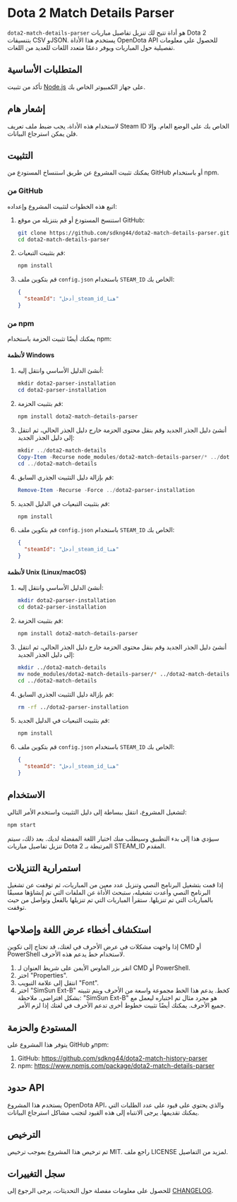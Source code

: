 # Dota 2 Match Details Parser
`dota2-match-details-parser` هو أداة تتيح لك تنزيل تفاصيل مباريات Dota 2 بتنسيقات CSV وJSON. يستخدم هذا الأداة OpenDota API للحصول على معلومات تفصيلية حول المباريات ويوفر دعمًا متعدد اللغات للعديد من اللغات.

## المتطلبات الأساسية
تأكد من تثبيت [Node.js](https://nodejs.org/) على جهاز الكمبيوتر الخاص بك.

## إشعار هام
لاستخدام هذه الأداة، يجب ضبط ملف تعريف Steam ID الخاص بك على الوضع العام. وإلا فلن يمكن استرجاع البيانات.

## التثبيت
يمكنك تثبيت المشروع عن طريق استنساخ المستودع من GitHub أو باستخدام npm.

### من GitHub
اتبع هذه الخطوات لتثبيت المشروع وإعداده:

1. استنسخ المستودع أو قم بتنزيله من موقع GitHub:
    ```bash
    git clone https://github.com/sdkng44/dota2-match-details-parser.git
    cd dota2-match-details-parser
    ```

2. قم بتثبيت التبعيات:
    ```bash
    npm install
    ```

3. قم بتكوين ملف `config.json` باستخدام `STEAM_ID` الخاص بك:
    ```json
    {
      "steamId": "أدخل_steam_id_هنا"
    }
    ```

### من npm
يمكنك أيضًا تثبيت الحزمة باستخدام npm:

#### لأنظمة Windows

1. أنشئ الدليل الأساسي وانتقل إليه:
    ```powershell
    mkdir dota2-parser-installation
    cd dota2-parser-installation
    ```

2. قم بتثبيت الحزمة:
    ```powershell
    npm install dota2-match-details-parser
    ```

3. أنشئ دليل الجذر الجديد وقم بنقل محتوى الحزمة خارج دليل الجذر الحالي، ثم انتقل إلى دليل الجذر الجديد:
    ```powershell
    mkdir ../dota2-match-details
    Copy-Item -Recurse node_modules/dota2-match-details-parser/* ../dota2-match-details/
    cd ../dota2-match-details
    ```

4. قم بإزالة دليل التثبيت الجذري السابق:
    ```powershell
    Remove-Item -Recurse -Force ../dota2-parser-installation
    ```

5. قم بتثبيت التبعيات في الدليل الجديد:
    ```powershell
    npm install
    ```

6. قم بتكوين ملف `config.json` باستخدام `STEAM_ID` الخاص بك:
    ```json
    {
      "steamId": "أدخل_steam_id_هنا"
    }
    ```

#### لأنظمة Unix (Linux/macOS)

1. أنشئ الدليل الأساسي وانتقل إليه:
    ```bash
    mkdir dota2-parser-installation
    cd dota2-parser-installation
    ```

2. قم بتثبيت الحزمة:
    ```bash
    npm install dota2-match-details-parser
    ```

3. أنشئ دليل الجذر الجديد وقم بنقل محتوى الحزمة خارج دليل الجذر الحالي، ثم انتقل إلى دليل الجذر الجديد:
    ```bash
    mkdir ../dota2-match-details
    mv node_modules/dota2-match-details-parser/* ../dota2-match-details/
    cd ../dota2-match-details
    ```

4. قم بإزالة دليل التثبيت الجذري السابق:
    ```bash
    rm -rf ../dota2-parser-installation
    ```

5. قم بتثبيت التبعيات في الدليل الجديد:
    ```bash
    npm install
    ```

6. قم بتكوين ملف `config.json` باستخدام `STEAM_ID` الخاص بك:
    ```json
    {
      "steamId": "أدخل_steam_id_هنا"
    }
    ```

## الاستخدام
لتشغيل المشروع، انتقل ببساطة إلى دليل التثبيت واستخدم الأمر التالي:
```bash
npm start
```
سيؤدي هذا إلى بدء التطبيق وسيطلب منك اختيار اللغة المفضلة لديك. بعد ذلك، سيتم تنزيل تفاصيل مباريات Dota 2 المرتبطة بـ STEAM_ID المقدم.


## استمرارية التنزيلات
إذا قمت بتشغيل البرنامج النصي وتنزيل عدد معين من المباريات، ثم توقفت عن تشغيل البرنامج النصي وأعدت تشغيله، ستبحث الأداة عن الملفات التي تم إنشاؤها مسبقًا بالمباريات التي تم تنزيلها. ستقرأ المباريات التي تم تنزيلها بالفعل وتواصل من حيث توقفت.


## استكشاف أخطاء عرض اللغة وإصلاحها
إذا واجهت مشكلات في عرض الأحرف في لغتك، قد تحتاج إلى تكوين CMD أو PowerShell لاستخدام خط يدعم هذه الأحرف.
1. انقر بزر الماوس الأيمن على شريط العنوان لـ CMD أو PowerShell.
2. اختر "Properties".
3. انتقل إلى علامة التبويب "Font".
4. اختر "SimSun Ext-B" كخط. يدعم هذا الخط مجموعة واسعة من الأحرف ويتم تثبيته بشكل افتراضي.
ملاحظة: "SimSun Ext-B" هو مجرد مثال تم اختباره ليعمل مع جميع الأحرف. يمكنك أيضًا تثبيت خطوط أخرى تدعم الأحرف في لغتك إذا لزم الأمر.


## المستودع والحزمة
يتوفر هذا المشروع على GitHub وnpm:
1. GitHub: https://github.com/sdkng44/dota2-match-history-parser
2. npm: https://www.npmjs.com/package/dota2-match-details-parser


## حدود API
يستخدم هذا المشروع OpenDota API، والذي يحتوي على قيود على عدد الطلبات التي يمكنك تقديمها. يرجى الانتباه إلى هذه القيود لتجنب مشاكل استرجاع البيانات.


## الترخيص
تم ترخيص هذا المشروع بموجب ترخيص MIT. راجع ملف LICENSE لمزيد من التفاصيل.


## سجل التغييرات
للحصول على معلومات مفصلة حول التحديثات، يرجى الرجوع إلى [CHANGELOG](CHANGELOG.md).








